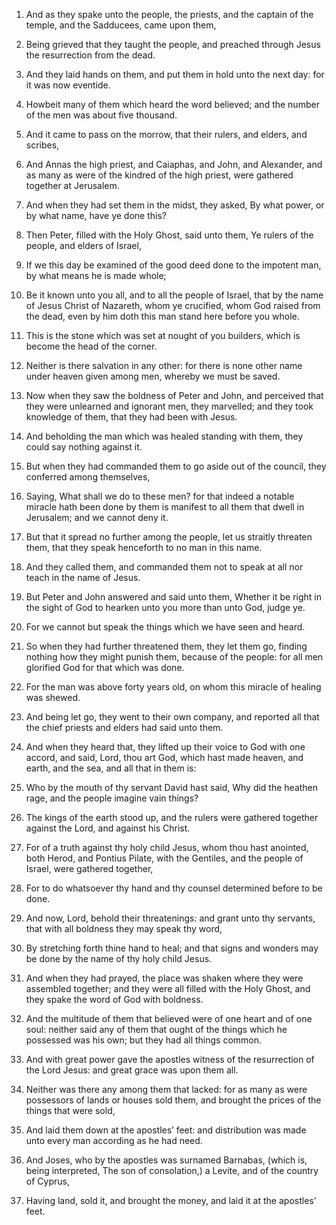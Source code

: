 1. And as they spake unto the people, the priests, and the captain of
the temple, and the Sadducees, came upon them,

2. Being grieved that
they taught the people, and preached through Jesus the resurrection
from the dead.

3. And they laid hands on them, and put them in hold unto the next
day: for it was now eventide.

4. Howbeit many of them which heard the word believed; and the number
of the men was about five thousand.

5. And it came to pass on the morrow, that their rulers, and elders,
and scribes,

6. And Annas the high priest, and Caiaphas, and John,
and Alexander, and as many as were of the kindred of the high priest,
were gathered together at Jerusalem.

7. And when they had set them in the midst, they asked, By what
power, or by what name, have ye done this?

8. Then Peter, filled
with the Holy Ghost, said unto them, Ye rulers of the people, and
elders of Israel,

9. If we this day be examined of the good deed done
to the impotent man, by what means he is made whole;

10. Be it known
unto you all, and to all the people of Israel, that by the name of
Jesus Christ of Nazareth, whom ye crucified, whom God raised from the
dead, even by him doth this man stand here before you whole.

11. This is the stone which was set at nought of you builders, which
is become the head of the corner.

12. Neither is there salvation in any other: for there is none other
name under heaven given among men, whereby we must be saved.

13. Now when they saw the boldness of Peter and John, and perceived
that they were unlearned and ignorant men, they marvelled; and they
took knowledge of them, that they had been with Jesus.

14. And beholding the man which was healed standing with them, they
could say nothing against it.

15. But when they had commanded them to go aside out of the council,
they conferred among themselves,

16. Saying, What shall we do to
these men? for that indeed a notable miracle hath been done by them is
manifest to all them that dwell in Jerusalem; and we cannot deny it.

17. But that it spread no further among the people, let us straitly
threaten them, that they speak henceforth to no man in this name.

18. And they called them, and commanded them not to speak at all nor
teach in the name of Jesus.

19. But Peter and John answered and said unto them, Whether it be
right in the sight of God to hearken unto you more than unto God,
judge ye.

20. For we cannot but speak the things which we have seen and heard.

21. So when they had further threatened them, they let them go,
finding nothing how they might punish them, because of the people: for
all men glorified God for that which was done.

22. For the man was above forty years old, on whom this miracle of
healing was shewed.

23. And being let go, they went to their own company, and reported
all that the chief priests and elders had said unto them.

24. And when they heard that, they lifted up their voice to God with
one accord, and said, Lord, thou art God, which hast made heaven, and
earth, and the sea, and all that in them is:

25. Who by the mouth of
thy servant David hast said, Why did the heathen rage, and the people
imagine vain things?

26. The kings of the earth stood up, and the
rulers were gathered together against the Lord, and against his
Christ.

27. For of a truth against thy holy child Jesus, whom thou hast
anointed, both Herod, and Pontius Pilate, with the Gentiles, and the
people of Israel, were gathered together,

28. For to do whatsoever
thy hand and thy counsel determined before to be done.

29. And now, Lord, behold their threatenings: and grant unto thy
servants, that with all boldness they may speak thy word,

30. By
stretching forth thine hand to heal; and that signs and wonders may be
done by the name of thy holy child Jesus.

31. And when they had prayed, the place was shaken where they were
assembled together; and they were all filled with the Holy Ghost, and
they spake the word of God with boldness.

32. And the multitude of them that believed were of one heart and of
one soul: neither said any of them that ought of the things which he
possessed was his own; but they had all things common.

33. And with great power gave the apostles witness of the
resurrection of the Lord Jesus: and great grace was upon them all.

34. Neither was there any among them that lacked: for as many as were
possessors of lands or houses sold them, and brought the prices of the
things that were sold,

35. And laid them down at the apostles’ feet:
and distribution was made unto every man according as he had need.

36. And Joses, who by the apostles was surnamed Barnabas, (which is,
being interpreted, The son of consolation,) a Levite, and of the
country of Cyprus,

37. Having land, sold it, and brought the money,
and laid it at the apostles’ feet.